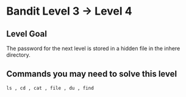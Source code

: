 # Bandit Level 3 → Level 4

## Level Goal

The password for the next level is stored in a hidden file in the inhere directory.

## Commands you may need to solve this level

`ls , cd , cat , file , du , find`
